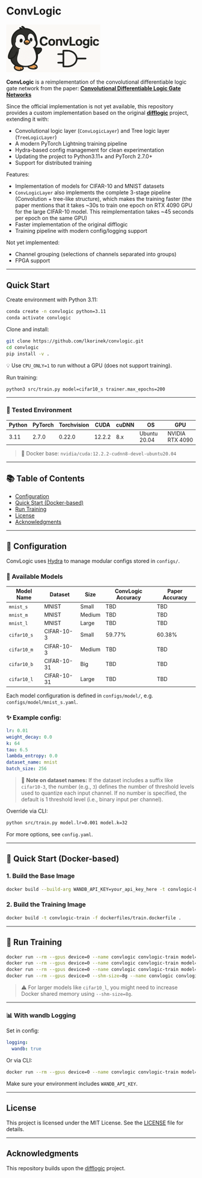 # ConvLogic

<p align="left">
  <img src="assets/logo.png" alt="ConvLogic Logo" width="250"/>
</p>

**ConvLogic** is a reimplementation of the convolutional differentiable logic gate network from the paper:
[**Convolutional Differentiable Logic Gate Networks**](https://arxiv.org/abs/2411.04732)

Since the official implementation is not yet available, this repository provides a custom implementation based on the original [**difflogic**](https://github.com/Felix-Petersen/difflogic) project, extending it with:
- Convolutional logic layer (`ConvLogicLayer`) and Tree logic layer (`TreeLogicLayer`)
- A modern PyTorch Lightning training pipeline
- Hydra-based config management for clean experimentation
- Updating the project to Python3.11+ and PyTorch 2.7.0+
- Support for distributed training

Features:
- Implementation of models for CIFAR-10 and MNIST datasets
- `ConvLogicLayer` also implements the complete 3-stage pipeline (Convolution + tree-like structure), which makes the training faster
  (the paper mentions that it takes ~30s to train one epoch on RTX 4090 GPU for the large CIFAR-10 model. This reimplementation takes ~45 seconds per epoch on the same GPU)
- Faster implementation of the original difflogic
- Training pipeline with modern config/logging support

Not yet implemented:
- Channel grouping (selections of channels separated into groups)
- FPGA support

---

## Quick Start

Create environment with Python 3.11:

```bash
conda create -n convlogic python=3.11
conda activate convlogic
```

Clone and install:

```bash
git clone https://github.com/lkorinek/convlogic.git
cd convlogic
pip install -v .
```

💡 Use `CPU_ONLY=1` to run without a GPU (does not support training).

Run training:

```bash
python3 src/train.py model=cifar10_s trainer.max_epochs=200
```

---

### 🧪 Tested Environment

| Python | PyTorch | Torchvision | CUDA   | cuDNN | OS           | GPU            |
|--------|---------|-------------|--------|-------|--------------|----------------|
| 3.11   | 2.7.0   | 0.22.0      | 12.2.2 | 8.x   | Ubuntu 20.04 | NVIDIA RTX 4090 |

> 🐳 Docker base: `nvidia/cuda:12.2.2-cudnn8-devel-ubuntu20.04`

---

## 📚 Table of Contents
- [Configuration](#-configuration)
- [Quick Start (Docker-based)](#-quick-start-docker-based)
- [Run Training](#-run-training)
- [License](#license)
- [Acknowledgments](#acknowledgments)

---

## 🔧 Configuration

ConvLogic uses [Hydra](https://hydra.cc/) to manage modular configs stored in `configs/`.

### 🧩 Available Models

| Model Name   | Dataset      | Size    | ConvLogic Accuracy  | Paper Accuracy |
|--------------|--------------|---------|---------------------|----------------|
| `mnist_s`    | MNIST        | Small   | TBD                 | TBD            |
| `mnist_m`    | MNIST        | Medium  | TBD                 | TBD            |
| `mnist_l`    | MNIST        | Large   | TBD                 | TBD            |
| `cifar10_s`  | CIFAR-10-3   | Small   | 59.77%              | 60.38%         |
| `cifar10_m`  | CIFAR-10-3   | Medium  | TBD                 | TBD            |
| `cifar10_b`  | CIFAR-10-31  | Big     | TBD                 | TBD            |
| `cifar10_l`  | CIFAR-10-31  | Large   | TBD                 | TBD            |

Each model configuration is defined in `configs/model/`, e.g. `configs/model/mnist_s.yaml`.

### ✨ Example config:

```yaml
lr: 0.01
weight_decay: 0.0
k: 64
tau: 6.5
lambda_entropy: 0.0
dataset_name: mnist
batch_size: 256
```

> 📌 **Note on dataset names:** If the dataset includes a suffix like `cifar10-3`, the number (e.g., `3`) defines the number of threshold levels used to quantize each input channel. If no number is specified, the default is 1 threshold level (i.e., binary input per channel).

Override via CLI:

```bash
python src/train.py model.lr=0.001 model.k=32
```

For more options, see `config.yaml`.

---

## 🐳 Quick Start (Docker-based)

### 1. Build the Base Image

```bash
docker build --build-arg WANDB_API_KEY=your_api_key_here -t convlogic-base -f dockerfiles/base.dockerfile .
```

### 2. Build the Training Image

```bash
docker build -t convlogic-train -f dockerfiles/train.dockerfile .
```

---

## 🚀 Run Training

```bash
docker run --rm --gpus device=0 --name convlogic convlogic-train model=mnist_s
docker run --rm --gpus device=0 --name convlogic convlogic-train model=mnist_m
docker run --rm --gpus device=0 --name convlogic convlogic-train model=cifar10_s
docker run --rm --gpus device=0 --shm-size=8g --name convlogic convlogic-train model=cifar10_m
```

> ⚠️ For larger models like `cifar10_l`, you might need to increase Docker shared memory using `--shm-size=8g`.

---

### 📊 With wandb Logging

Set in config:

```yaml
logging:
  wandb: true
```

Or via CLI:

```bash
docker run --rm --gpus device=0 --name convlogic convlogic-train model=mnist_s logging.wandb=true
```

Make sure your environment includes `WANDB_API_KEY`.

---

## License

This project is licensed under the MIT License. See the [LICENSE](LICENSE) file for details.

---

## Acknowledgments

This repository builds upon the [difflogic](https://github.com/Felix-Petersen/difflogic) project.
